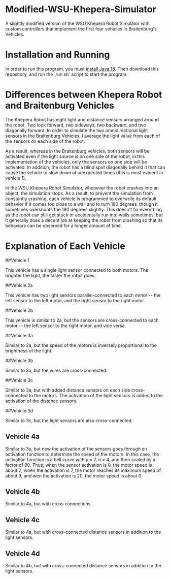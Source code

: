 # Modified-WSU-Khepera-Simulator
A slightly modified version of the WSU Khepera Robot Simulator with custom controllers that implement the first four vehicles in Braitenburg's Vehicles.

# Installation and Running

In order to run this program, you must [install Java 18](https://www.codejava.net/java-se/install-oracle-jdk-18-on-windows).  Then download this repository, and run the ´run.sh´ script to start the program.

# Differences between Khepera Robot and Braitenburg Vehicles 
The Khepera Robot has eight light and distance sensors arranged around the robot.  Two look forward, two sideways, two backward, and two diagonally forward.  In order to simulate the two omnidirectional light sensors in the Braitenburg Vehicles, I average the light value from each of the sensors on each side of the robot.

As a result, whereas in the Braitenburg vehicles, both sensors will be activated even if the light source is on one side of the robot, in this implementation of the vehicles, only the sensors on one side will be activated.  In addition, the robot has a blind spot diagonally behind it that can cause the vehicle to slow down at unexpected times (this is most evident in vehicle 1).

In the WSU Khepera Robot Simulator, whenever the robot crashes into an object, the simulation stops.  As a result, to prevent the simulation from constantly crashing, each vehicle is programmed to overwrite its default behavior if it comes too close to a wall and to turn 180 degrees, though it sometimes overshoots the 180 degrees slightly.  This doesn't fix everything as the robot can still get stuck or accidentally run into walls sometimes, but it generally does a decent job at keeping the robot from crashing so that its behaviors can be observed for a longer amount of time.

# Explanation of Each Vehicle

##Vehicle 1

This vehicle has a single light sensor connected to both motors.  The brighter the light, the faster the robot goes.

##Vehicle 2a

This vehicle has two light sensors parallel-connected to each motor -- the left sensor to the left motor, and the right sensor to the right motor.

##Vehicle 2b

This vehicle is similar to 2a, but the sensors are cross-connected to each motor -- the left sensor to the right motor, and vice versa.

##Vehicle 3a

Similar to 2a, but the speed of the motors is inversely proportional to the brightness of the light.

##Vehicle 3b

Similar to 3a, but the wires are cross-connected.

##Vehicle 3c

Similar to 3a, but with added distance sensors on each side cross-connected to the motors.  The activation of the light sensors is added to the activation of the distance sensors.

##Vehicle 3d

Similar to 3c, but the light sensors are also cross-connected.

## Vehicle 4a

Similar to 3a, but now the activation of the sensors goes through an activation function to determine the speed of the motors.  In this case, the activation function is a bell curve with μ = 7, σ = 4, and then scaled by a factor of 90.  Thus, when the sensor activation is 0, the motor speed is about 2; when the activation is 7, the motor reaches its maximum speed of about 9, and wen the activation is 20, the motor speed is about 0.

## Vehicle 4b

Similar to 4a, but with cross connections.

## Vehicle 4c

Similar to 4a, but with cross-connected distance sensors in addition to the light sensors.

## Vehicle 4d

Similar to 4b, but with cross-connected distance sensors in addition to the light sensors.

